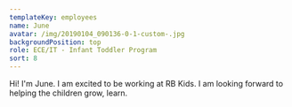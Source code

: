 ```yaml
---
templateKey: employees
name: June
avatar: /img/20190104_090136-0-1-custom-.jpg
backgroundPosition: top
role: ECE/IT - Infant Toddler Program
sort: 8
---
```

Hi! I'm June. I am excited to be working at RB Kids. I am looking forward to helping the children grow, learn.
